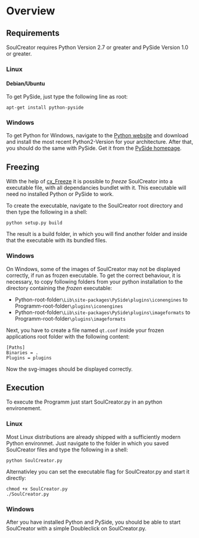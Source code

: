 # Overview


## Requirements

SoulCreator requires Python Version 2.7 or greater and PySide Version 1.0 or greater.

### Linux


#### Debian/Ubuntu

To get PySide, just type the following line as root:

	apt-get install python-pyside


### Windows

To get Python for Windows, navigate to the [Python website](http://python.org/download/) and download and install the most recent Python2-Version for your architecture. After that, you should do the same with PySide. Get it from the [PySide homepage](http://developer.qt.nokia.com/wiki/PySide_Binaries_Windows).


## Freezing

With the help of [cx_Freeze](http://cx-freeze.sourceforge.net/) it is possible to *freeze* SoulCreator into a executable file, with all dependancies bundlet with it. This executable will need no installed Python or PySide to work.

To create the executable, navigate to the SoulCreator root directory and then type the following in a shell:

	python setup.py build

The result is a build folder, in which you will find another folder and inside that the executable with its bundled files.


### Windows

On Windows, some of the images of SoulCreator may not be displayed correctly, if run as frozen executable. To get the correct behaviour, it is necessary, to copy following folders from your python installation to the directory containing the *frozen* executable:

* Python-root-folder`\Lib\site-packages\PySide\plugins\iconengines` to Programm-root-folder`\plugins\iconengines`
* Python-root-folder`\Lib\site-packages\PySide\plugins\imageformats` to Programm-root-folder`\plugins\imageformats`

Next, you have to create a file named `qt.conf` inside your frozen applications root folder with the following content:

	[Paths]
	Binaries = .
	Plugins = plugins

Now the svg-images should be displayed correctly.


## Execution

To execute the Programm just start SoulCreator.py in an python environement.


### Linux

Most Linux distributions are already shipped with a sufficiently modern Python environmet. Just navigate to the folder in which you saved SoulCreator files and type the following in a shell:

	python SoulCreator.py

Alternativley you can set the executable flag for SoulCreator.py and start it directly:

	chmod +x SoulCreator.py
	./SoulCreator.py


### Windows

After you have installed Python and PySide, you should be able to start SoulCreator with a simple Doubleclick on SoulCreator.py.

